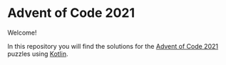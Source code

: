 # Advent of Code 2021

Welcome!

In this repository you will find the solutions for the [Advent of Code 2021][aoc2021] puzzles using [Kotlin][kotlin].

[aoc2021]: https://adventofcode.com/2021
[kotlin]: https://kotlinlang.org
